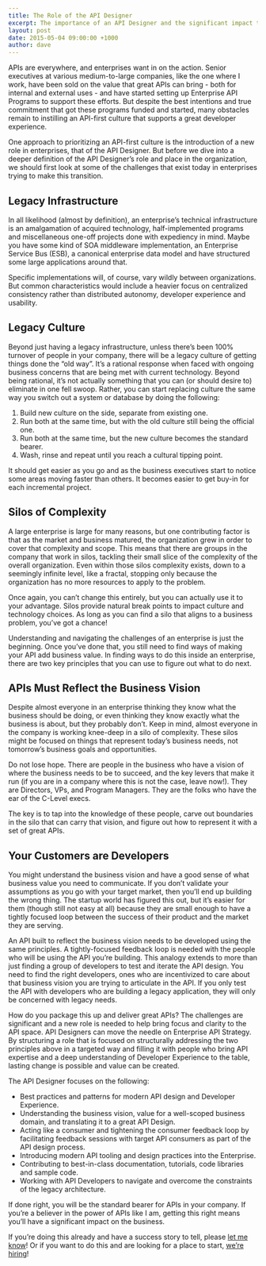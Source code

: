 ```yaml
---
title: The Role of the API Designer
excerpt: The importance of an API Designer and the significant impact the role has on business today.
layout: post
date: 2015-05-04 09:00:00 +1000
author: dave
---
```


APIs are everywhere, and enterprises want in on the action. Senior executives at various medium-to-large companies, like the one where I work, have been sold on the value that great APIs can bring - both for internal and external uses - and have started setting up Enterprise API Programs to support these efforts. But despite the best intentions and true commitment that got these programs funded and started, many obstacles remain to instilling an API-first culture that supports a great developer experience.

One approach to prioritizing an API-first culture is the introduction of a new role in enterprises, that of the API Designer. But before we dive into a deeper definition of the API Designer’s role and place in the organization, we should first look at some of the challenges that exist today in enterprises trying to make this transition.

## Legacy Infrastructure
In all likelihood (almost by definition), an enterprise’s technical infrastructure is an amalgamation of acquired technology, half-implemented programs and miscellaneous one-off projects done with expediency in mind. Maybe you have some kind of SOA middleware implementation, an Enterprise Service Bus (ESB), a canonical enterprise data model and have structured some large applications around that.

Specific implementations will, of course, vary wildly between organizations. But common characteristics would include a heavier focus on centralized consistency rather than distributed autonomy, developer experience and usability.

## Legacy Culture
Beyond just having a legacy infrastructure, unless there’s been 100% turnover of people in your company, there will be a legacy culture of getting things done the “old way”. It’s a rational response when faced with ongoing business concerns that are being met with current technology. Beyond being rational, it’s not actually something that you can (or should desire to) eliminate in one fell swoop. Rather, you can start replacing culture the same way you switch out a system or database by doing the following:

1. Build new culture on the side, separate from existing one.
2. Run both at the same time, but with the old culture still being the official one.
3. Run both at the same time, but the new culture becomes the standard bearer.
4. Wash, rinse and repeat until you reach a cultural tipping point.

It should get easier as you go and as the business executives start to notice some areas moving faster than others. It becomes easier to get buy-in for each incremental project.

## Silos of Complexity
A large enterprise is large for many reasons, but one contributing factor is that as the market and business matured, the organization grew in order to cover that complexity and scope. This means that there are groups in the company that work in silos, tackling their small slice of the complexity of the overall organization. Even within those silos complexity exists, down to a seemingly infinite level, like a fractal, stopping only because the organization has no more resources to apply to the problem.

Once again, you can’t change this entirely, but you can actually use it to your advantage. Silos provide natural break points to impact culture and technology choices. As long as you can find a silo that aligns to a business problem, you’ve got a chance!

Understanding and navigating the challenges of an enterprise is just the beginning. Once you’ve done that, you still need to find ways of making your API add business value. In finding ways to do this inside an enterprise, there are two key principles that you can use to figure out what to do next.

## APIs Must Reflect the Business Vision
Despite almost everyone in an enterprise thinking they know what the business should be doing, or even thinking they know exactly what the business is about, but they probably don’t. Keep in mind, almost everyone in the company is working knee-deep in a silo of complexity. These silos might be focused on things that represent today’s business needs, not tomorrow’s business goals and opportunities.

Do not lose hope. There are people in the business who have a vision of where the business needs to be to succeed, and the key levers that make it run (if you are in a company where this is not the case, leave now!). They are Directors, VPs, and Program Managers. They are the folks who have the ear of the C-Level execs.

The key is to tap into the knowledge of these people, carve out boundaries in the silo that can carry that vision, and figure out how to represent it with a set of great APIs.

## Your Customers are Developers
You might understand the business vision and have a good sense of what business value you need to communicate. If you don’t validate your assumptions as you go with your target market, then you’ll end up building the wrong thing. The startup world has figured this out, but it’s easier for them (though still not easy at all) because they are small enough to have a tightly focused loop between the success of their product and the market they are serving.

An API built to reflect the business vision needs to be developed using the same principles. A tightly-focused feedback loop is needed with the people who will be using the API you’re building. This analogy extends to more than just finding a group of developers to test and iterate the API design. You need to find the right developers, ones who are incentivized to care about that business vision you are trying to articulate in the API. If you only test the API with developers who are building a legacy application, they will only be concerned with legacy needs.

How do you package this up and deliver great APIs? The challenges are significant and a new role is needed to help bring focus and clarity to the API space. API Designers can move the needle on Enterprise API Strategy. By structuring a role that is focused on structurally addressing the two principles above in a targeted way and filling it with people who bring API expertise and a deep understanding of Developer Experience to the table, lasting change is possible and value can be created.

The API Designer focuses on the following:

- Best practices and patterns for modern API design and Developer Experience.
- Understanding the business vision, value for a well-scoped business domain, and translating it to a great API Design.
- Acting like a consumer and tightening the consumer feedback loop by facilitating feedback sessions with target API consumers as part of the API design process.
- Introducing modern API tooling and design practices into the Enterprise.
- Contributing to best-in-class documentation, tutorials, code libraries and sample code.
- Working with API Developers to navigate and overcome the constraints of the legacy architecture.

If done right, you will be the standard bearer for APIs in your company. If you’re a believer in the power of APIs like I am, getting this right means you’ll have a significant impact on the business.


If you’re doing this already and have a success story to tell, please [let me know](dave.golberg@capitalone.com)! Or if you want to do this and are looking for a place to start, [we’re hiring](http://www.google.com/url?q=http%3A%2F%2Fjobs.capitalone.com%2Fus%2Fwashington-dc%2Fdigital%2Fjobid7209212-api-designer%3Fapstr%3Dsrc%253DJB-10110&sa=D&sntz=1&usg=AFQjCNFCv6fgW5v7ZH0DK8ZCJk0BVkvYxg)! 
